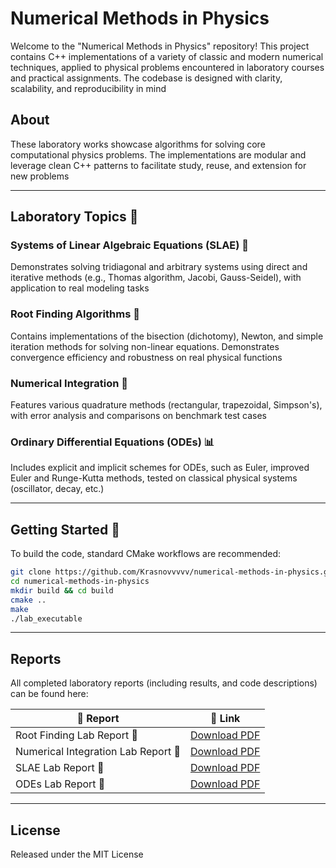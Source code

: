 # Numerical Methods in Physics

Welcome to the "Numerical Methods in Physics" repository!
This project contains C++ implementations of a variety of classic and modern numerical techniques, applied to physical problems encountered in laboratory courses and practical assignments. The codebase is designed with clarity, scalability, and reproducibility in mind

## About

These laboratory works showcase algorithms for solving core computational physics problems. The implementations are modular and leverage clean C++ patterns to facilitate study, reuse, and extension for new problems

---

## Laboratory Topics 🔬

### Systems of Linear Algebraic Equations (SLAE) 🧮

Demonstrates solving tridiagonal and arbitrary systems using direct and iterative methods (e.g., Thomas algorithm, Jacobi, Gauss-Seidel), with application to real modeling tasks

### Root Finding Algorithms 🌱

Contains implementations of the bisection (dichotomy), Newton, and simple iteration methods for solving non-linear equations. Demonstrates convergence efficiency and robustness on real physical functions

### Numerical Integration 📐

Features various quadrature methods (rectangular, trapezoidal, Simpson's), with error analysis and comparisons on benchmark test cases

### Ordinary Differential Equations (ODEs) 📊

Includes explicit and implicit schemes for ODEs, such as Euler, improved Euler and Runge-Kutta methods, tested on classical physical systems (oscillator, decay, etc.)

---

## Getting Started 🚀

To build the code, standard CMake workflows are recommended:

```bash
git clone https://github.com/Krasnovvvvv/numerical-methods-in-physics.git
cd numerical-methods-in-physics
mkdir build && cd build
cmake ..
make
./lab_executable
```

---

## Reports

All completed laboratory reports (including results, and code descriptions) can be found here:

| 📝 Report                                 | 📎 Link                        |
| ----------------------------------------- | ------------------------------ |
| Root Finding Lab Report 📄                | [Download PDF](link_to_report_1) |
| Numerical Integration Lab Report 📄       | [Download PDF](link_to_report_2) |
| SLAE Lab Report 📄                        | [Download PDF](link_to_report_3) |
| ODEs Lab Report 📄                        | [Download PDF](link_to_report_5) |

---

## License

Released under the MIT License






